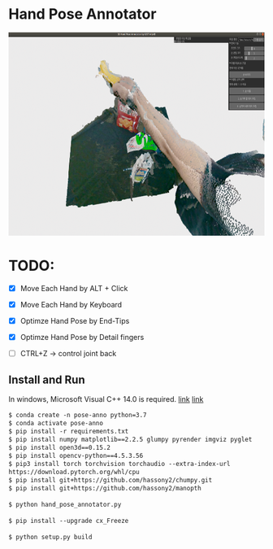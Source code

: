 # Hand Pose Annotator

<img src="./lib/hand_pose_annotator.png" height="400">


# TODO:
- [X] Move Each Hand by ALT + Click
- [X] Move Each Hand by Keyboard
- [X] Optimze Hand Pose by End-Tips
- [X] Optimze Hand Pose by Detail fingers

- [ ] CTRL+Z -> control joint back



## Install and Run

In windows, Microsoft Visual C++ 14.0 is required. [link](https://www.microsoft.com/ko-KR/download/details.aspx?id=48159) [link](https://visualstudio.microsoft.com/ko/visual-cpp-build-tools/)

```
$ conda create -n pose-anno python=3.7
$ conda activate pose-anno
$ pip install -r requirements.txt
$ pip install numpy matplotlib==2.2.5 glumpy pyrender imgviz pyglet
$ pip install open3d==0.15.2
$ pip install opencv-python==4.5.3.56
$ pip3 install torch torchvision torchaudio --extra-index-url https://download.pytorch.org/whl/cpu
$ pip install git+https://github.com/hassony2/chumpy.git
$ pip install git+https://github.com/hassony2/manopth

$ python hand_pose_annotator.py

$ pip install --upgrade cx_Freeze

$ python setup.py build
```